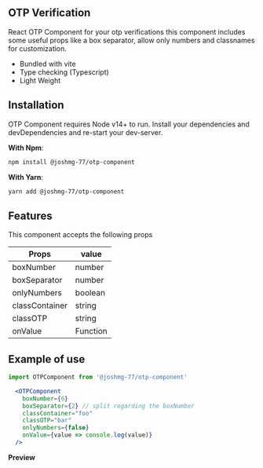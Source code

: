 ## OTP Verification

React OTP Component for your otp verifications this component includes some useful props like a box separator, allow only numbers and classnames for customization.

- Bundled with vite
- Type checking (Typescript)
- Light Weight
  
## Installation
OTP Component requires Node v14+ to run.
Install your dependencies and devDependencies and re-start your dev-server.

**With Npm**:

```sh
npm install @joshmg-77/otp-component
```

**With Yarn**:
```sh
yarn add @joshmg-77/otp-component
```

## Features 

This component accepts the following props

| Props | value 
| ------ | ------ |
| boxNumber | number 
| boxSeparator | number
| onlyNumbers | boolean
| classContainer | string
| classOTP | string
| onValue | Function

## Example of use 

```jsx
import OTPComponent from '@joshmg-77/otp-component'

  <OTPComponent
    boxNumber={6}
    boxSeparator={2} // split regarding the boxNumber
    classContainer="foo"
    classOTP="bar"
    onlyNumbers={false}
    onValue={value => console.log(value)}
  />
```

**Preview**


